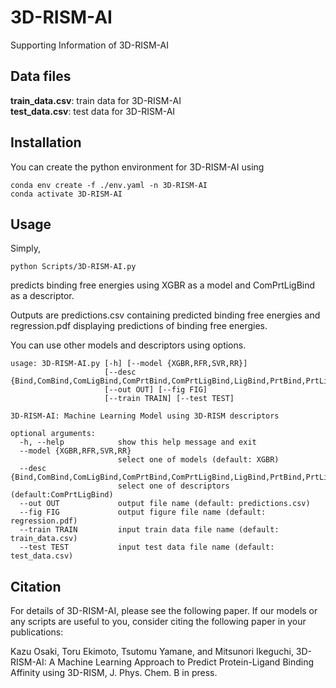 # 3D-RISM-AI

Supporting Information of 3D-RISM-AI

## Data files
**train_data.csv**: train data for 3D-RISM-AI<br>
**test_data.csv**:  test data for 3D-RISM-AI

## Installation
You can create the python environment for 3D-RISM-AI using

```
conda env create -f ./env.yaml -n 3D-RISM-AI
conda activate 3D-RISM-AI
```

## Usage
Simply, 
```
python Scripts/3D-RISM-AI.py 
```
predicts binding free energies using XGBR as a model and ComPrtLigBind as a descriptor.

Outputs are predictions.csv containing predicted binding free energies and regression.pdf displaying predictions of binding free energies.

You can use other models and descriptors using options.

```
usage: 3D-RISM-AI.py [-h] [--model {XGBR,RFR,SVR,RR}]
                     [--desc {Bind,ComBind,ComLigBind,ComPrtBind,ComPrtLigBind,LigBind,PrtBind,PrtLigBind}]
                     [--out OUT] [--fig FIG]
                     [--train TRAIN] [--test TEST]

3D-RISM-AI: Machine Learning Model using 3D-RISM descriptors

optional arguments:
  -h, --help            show this help message and exit
  --model {XGBR,RFR,SVR,RR}
                        select one of models (default: XGBR)
  --desc {Bind,ComBind,ComLigBind,ComPrtBind,ComPrtLigBind,LigBind,PrtBind,PrtLigBind}
                        select one of descriptors (default:ComPrtLigBind)
  --out OUT             output file name (default: predictions.csv)
  --fig FIG             output figure file name (default: regression.pdf)
  --train TRAIN         input train data file name (default: train_data.csv)
  --test TEST           input test data file name (default: test_data.csv)
```

## Citation

For details of 3D-RISM-AI, please see the following paper.
If our models or any scripts are useful to you, consider citing the following paper in your publications:

Kazu Osaki, Toru Ekimoto, Tsutomu Yamane, and Mitsunori Ikeguchi, 3D-RISM-AI: A Machine Learning Approach to Predict Protein-Ligand Binding Affinity using 3D-RISM, J. Phys. Chem. B in press.


